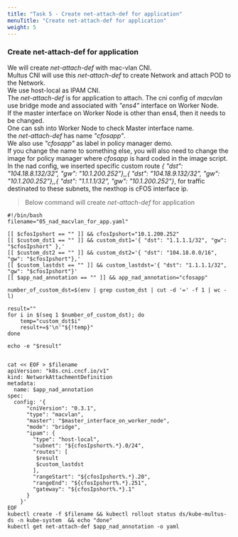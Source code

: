 ```yaml
---
title: "Task 5 - Create net-attach-def for application"
menuTitle: "Create net-attach-def for application"
weight: 5
---
```


### Create net-attach-def for application

We will create *net-attach-def* with mac-vlan CNI.  
Multus CNI will use this *net-attach-def* to create Network and attach POD to the Network.  
We use host-local as IPAM CNI.  
The *net-attach-def* is for application to attach. 
The cni config of *macvlan* use bridge mode and associated with *"ens4"* interface on Worker Node.  
If the master interface on Worker Node is other than ens4, then it needs to be changed.  
One can ssh into Worker Node to check Master interface name.  
the *net-attach-def* has name *"cfosapp"*.   
We also use *"cfosapp"* as label in policy manager demo.  
If you change the name to something  else, you will also need to change the image for policy manager where *cfosapp* is hard coded in the image script.  
In the nad config, we inserted specific custom route *{ "dst": "104.18.8.132/32", "gw": "10.1.200.252"},,{ "dst": "104.18.9.132/32", "gw": "10.1.200.252"},,{ "dst": "1.1.1.1/32", "gw": "10.1.200.252"}*, for traffic destinated to these subnets, the nexthop is cFOS interface ip.


> Below command will create *net-attach-def* for application

```
#!/bin/bash 
filename="05_nad_macvlan_for_app.yaml"

[[ $cfosIpshort == "" ]] && cfosIpshort="10.1.200.252" 
[[ $custom_dst1 == "" ]] && custom_dst1='{ "dst": "1.1.1.1/32", "gw": "$cfosIpshort" },'
[[ $custom_dst2 == "" ]] && custom_dst2='{ "dst": "104.18.0.0/16", "gw": "$cfosIpshort"},'
[[ $custom_lastdst == "" ]] && custom_lastdst='{ "dst": "1.1.1.1/32", "gw": "$cfosIpshort"}'
[[ $app_nad_annotation == "" ]] && app_nad_annotation="cfosapp"

number_of_custom_dst=$(env | grep custom_dst | cut -d '=' -f 1 | wc -l)

result=""
for i in $(seq 1 $number_of_custom_dst); do
    temp="custom_dst$i"
    result+=$'\n'"${!temp}"
done

echo -e "$result"


cat << EOF > $filename
apiVersion: "k8s.cni.cncf.io/v1"
kind: NetworkAttachmentDefinition
metadata:
  name: $app_nad_annotation
spec:
  config: '{
      "cniVersion": "0.3.1",
      "type": "macvlan",
      "master": "$master_interface_on_worker_node",
      "mode": "bridge",
      "ipam": {
        "type": "host-local",
        "subnet": "${cfosIpshort%.*}.0/24",
        "routes": [
         $result
         $custom_lastdst
        ],
        "rangeStart": "${cfosIpshort%.*}.20",
        "rangeEnd": "${cfosIpshort%.*}.251",
        "gateway": "${cfosIpshort%.*}.1"
      }
    }'
EOF
kubectl create -f $filename && kubectl rollout status ds/kube-multus-ds -n kube-system  && echo "done"
kubectl get net-attach-def $app_nad_annotation -o yaml
```

